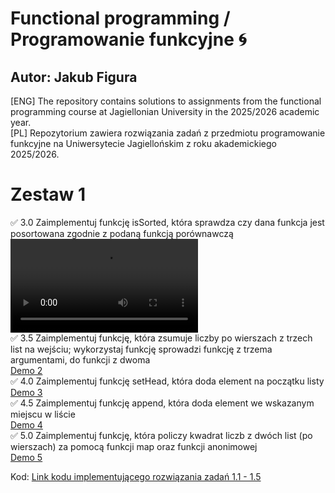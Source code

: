 # Functional programming / Programowanie funkcyjne :cyclone:
## Autor: Jakub Figura
[ENG] The repository contains solutions to assignments from the functional programming course at Jagiellonian University in the 2025/2026 academic year. <br/>
[PL] Repozytorium zawiera rozwiązania zadań z przedmiotu programowanie funkcyjne na Uniwersytecie Jagiellońskim z roku akademickiego 2025/2026.
<br/>

# Zestaw 1

✅ 3.0 Zaimplementuj funkcję isSorted, która sprawdza czy dana funkcja jest posortowana zgodnie z podaną funkcją porównawczą
<br/>
![Demo 1](zad1_demo.mov)
<br/>
✅ 3.5 Zaimplementuj funkcję, która zsumuje liczby po wierszach z trzech list na wejściu; wykorzystaj funkcję sprowadzi funkcję z trzema argumentami, do funkcji z dwoma
<br/>
[Demo 2](https://github.com/jakubfigura/functional_programming/blob/main/lab1/demos/zad2_demo.mov)
<br/>
✅ 4.0 Zaimplementuj funkcję setHead, która doda element na początku listy
<br/>
[Demo 3](https://github.com/jakubfigura/functional_programming/blob/main/lab1/demos/zad3_demo.mov)
<br/>
✅ 4.5 Zaimplementuj funkcję append, która doda element we wskazanym miejscu w liście
<br/>
[Demo 4](https://github.com/jakubfigura/functional_programming/blob/main/lab1/demos/zad_4_demo.mov)
<br/>
✅ 5.0 Zaimplementuj funkcję, która policzy kwadrat liczb z dwóch list (po wierszach) za pomocą funkcji map oraz funkcji anonimowej
<br/>
[Demo 5](https://github.com/jakubfigura/functional_programming/blob/main/lab1/demos/zad5_demo.mov)
<br/>

Kod: [Link kodu implementującego rozwiązania zadań 1.1 - 1.5](https://github.com/jakubfigura/functional_programming/blob/main/lab1/solutions/src/main/scala/SimpleApp.scala)

